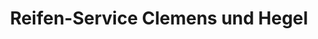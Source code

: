 ---
title: "Reifen-Service Clemens und Hegel"
url: /bielefeld/reifen-service-clemens-und-hegel/
shop: Reifen
---